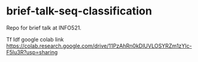 # brief-talk-seq-classification
Repo for brief talk at INFO521. 

Tf Idf google colab link https://colab.research.google.com/drive/11PzAhRn0kDlUVLOSYRZm1zYlc-F5lu3R?usp=sharing
